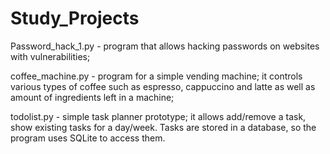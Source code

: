 # Study_Projects

Password_hack_1.py - program that allows hacking passwords on websites with vulnerabilities;

coffee_machine.py - program for a simple vending machine; it controls various types of coffee such as espresso, cappuccino and latte as well as amount of ingredients left in a machine;

todolist.py - simple task planner prototype; it allows add/remove a task, show existing tasks for a day/week. Tasks are stored in a database, so the program uses SQLite to access them.
